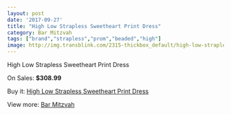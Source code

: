```yaml
---
layout: post
date: '2017-09-27'
title: "High Low Strapless Sweetheart Print Dress"
category: Bar Mitzvah
tags: ["brand","strapless","prom","beaded","high"]
image: http://img.transblink.com/2315-thickbox_default/high-low-strapless-sweetheart-print-dress.jpg
---
```

High Low Strapless Sweetheart Print Dress

On Sales: **$308.99**
<a href="https://www.transblink.com/en/bar-mitzvah/754-high-low-strapless-sweetheart-print-dress.html"><amp-img layout="responsive" width="600" height="600" src="//img.transblink.com/2315-thickbox_default/high-low-strapless-sweetheart-print-dress.jpg" alt="High Low Strapless Sweetheart Print Dress 0" /></a>
<a href="https://www.transblink.com/en/bar-mitzvah/754-high-low-strapless-sweetheart-print-dress.html"><amp-img layout="responsive" width="600" height="600" src="//img.transblink.com/2316-thickbox_default/high-low-strapless-sweetheart-print-dress.jpg" alt="High Low Strapless Sweetheart Print Dress 1" /></a>

Buy it: [High Low Strapless Sweetheart Print Dress](https://www.transblink.com/en/bar-mitzvah/754-high-low-strapless-sweetheart-print-dress.html "High Low Strapless Sweetheart Print Dress")

View more: [Bar Mitzvah](https://www.transblink.com/en/2-bar-mitzvah "Bar Mitzvah")